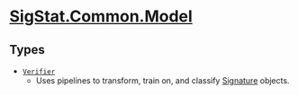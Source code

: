 # [SigStat.Common.Model](./README.md)

## Types

- [`Verifier`](./Verifier.md)
	- Uses pipelines to transform, train on, and classify [Signature](../../../docs/md/SigStat/Common/Signature.md) objects.

